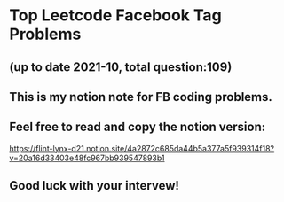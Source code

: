 # Top Leetcode Facebook Tag Problems 
## (up to date 2021-10, total question:109)
## This is my notion note for FB coding problems.
## Feel free to read and copy the notion version:
https://flint-lynx-d21.notion.site/4a2872c685da44b5a377a5f939314f18?v=20a16d33403e48fc967bb939547893b1
## Good luck with your intervew!
